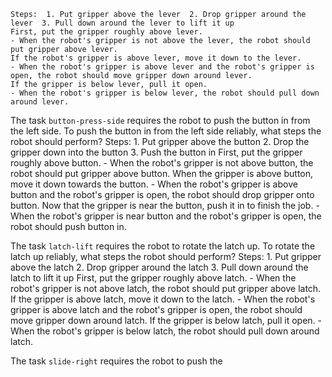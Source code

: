 
    Steps:  1. Put gripper above the lever  2. Drop gripper around the lever  3. Pull down around the lever to lift it up
    First, put the gripper roughly above lever.
    - When the robot's gripper is not above the lever, the robot should put gripper above lever.
    If the robot's gripper is above lever, move it down to the lever.
    - When the robot's gripper is above lever and the robot's gripper is open, the robot should move gripper down around lever.
    If the gripper is below lever, pull it open.
    - When the robot's gripper is below lever, the robot should pull down around lever.

The task `button-press-side` requires the robot to push the button in from the left side.
To push the button in from the left side reliably, what steps the robot should perform?
    Steps:  1. Put gripper above the button  2. Drop the gripper down into the button  3. Push the button in
    First, put the gripper roughly above button.
    - When the robot's gripper is not above button, the robot should put gripper above button.
    When the gripper is above button, move it down towards the button.
    - When the robot's gripper is above button and the robot's gripper is open, the robot should drop gripper onto button.
    Now that the gripper is near the button, push it in to finish the job.
    - When the robot's gripper is near button and the robot's gripper is open, the robot should push button in.

The task `latch-lift` requires the robot to rotate the latch up.
To rotate the latch up reliably, what steps the robot should perform?
    Steps:  1. Put gripper above the latch  2. Drop gripper around the latch  3. Pull down around the latch to lift it up
    First, put the gripper roughly above latch.
    - When the robot's gripper is not above latch, the robot should put gripper above latch.
    If the gripper is above latch, move it down to the latch.
    - When the robot's gripper is above latch and the robot's gripper is open, the robot should move gripper down around latch.
    If the gripper is below latch, pull it open.
    - When the robot's gripper is below latch, the robot should pull down around latch.

The task `slide-right` requires the robot to push the
